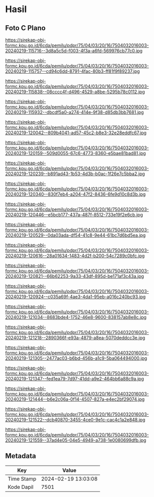 # Hasil

## Foto C Plano

https://sirekap-obj-formc.kpu.go.id/6cda/pemilu/pdpr/75/04/03/20/16/7504032016003-20240219-115716--3d8a5c5d-f003-4f3a-a6fd-569976cb77c0.jpg

https://sirekap-obj-formc.kpu.go.id/6cda/pemilu/pdpr/75/04/03/20/16/7504032016003-20240219-115757--cd94c6dd-8791-4fac-80b3-ff81f9f89237.jpg

https://sirekap-obj-formc.kpu.go.id/6cda/pemilu/pdpr/75/04/03/20/16/7504032016003-20240219-115838--08cccc4f-d496-4529-a8be-5295b78c0112.jpg

https://sirekap-obj-formc.kpu.go.id/6cda/pemilu/pdpr/75/04/03/20/16/7504032016003-20240219-115932--dbcdf5a0-a274-414e-9f38-d85db3bb7681.jpg

https://sirekap-obj-formc.kpu.go.id/6cda/pemilu/pdpr/75/04/03/20/16/7504032016003-20240219-120042--809b4041-ad57-45c2-b8e3-32e28eddfc67.jpg

https://sirekap-obj-formc.kpu.go.id/6cda/pemilu/pdpr/75/04/03/20/16/7504032016003-20240219-120159--509d0055-67c6-4773-8360-e5bae81bad81.jpg

https://sirekap-obj-formc.kpu.go.id/6cda/pemilu/pdpr/75/04/03/20/16/7504032016003-20240219-120239--b891ad43-1b53-4d3b-b0ac-1f26e7c5bba2.jpg

https://sirekap-obj-formc.kpu.go.id/6cda/pemilu/pdpr/75/04/03/20/16/7504032016003-20240219-120340--830f7eb4-a204-47f2-8436-6fe9d10c8d3b.jpg

https://sirekap-obj-formc.kpu.go.id/6cda/pemilu/pdpr/75/04/03/20/16/7504032016003-20240219-120446--e5bcb177-437a-487f-8512-733e19f2e6cb.jpg

https://sirekap-obj-formc.kpu.go.id/6cda/pemilu/pdpr/75/04/03/20/16/7504032016003-20240219-120529--0da03ada-df54-41c8-9e44-61bc7d6bd5ea.jpg

https://sirekap-obj-formc.kpu.go.id/6cda/pemilu/pdpr/75/04/03/20/16/7504032016003-20240219-120616--28a01634-1483-4d2f-b200-54c7289c0bfc.jpg

https://sirekap-obj-formc.kpu.go.id/6cda/pemilu/pdpr/75/04/03/20/16/7504032016003-20240219-120821--66b62253-9a33-43df-895d-be171af3c43a.jpg

https://sirekap-obj-formc.kpu.go.id/6cda/pemilu/pdpr/75/04/03/20/16/7504032016003-20240219-120924--c035a69f-4ae3-4da1-95eb-a016c240bc93.jpg

https://sirekap-obj-formc.kpu.go.id/6cda/pemilu/pdpr/75/04/03/20/16/7504032016003-20240219-121034--8683bde4-1752-46e8-9600-838157ab8e8c.jpg

https://sirekap-obj-formc.kpu.go.id/6cda/pemilu/pdpr/75/04/03/20/16/7504032016003-20240219-121218--2890366f-e93a-4879-a8ea-5070deddcc3e.jpg

https://sirekap-obj-formc.kpu.go.id/6cda/pemilu/pdpr/75/04/03/20/16/7504032016003-20240219-121305--2477ac03-b6bd-456b-a1c9-5ba064494000.jpg

https://sirekap-obj-formc.kpu.go.id/6cda/pemilu/pdpr/75/04/03/20/16/7504032016003-20240219-121347--fed1ea79-7d97-41dd-a9e2-464bb6a88c9a.jpg

https://sirekap-obj-formc.kpu.go.id/6cda/pemilu/pdpr/75/04/03/20/16/7504032016003-20240219-121444--b6e2c06a-0f14-4507-827a-e4ec2bf29074.jpg

https://sirekap-obj-formc.kpu.go.id/6cda/pemilu/pdpr/75/04/03/20/16/7504032016003-20240219-121522--dcb40870-3455-4ce0-9e1c-cac4c1a2e848.jpg

https://sirekap-obj-formc.kpu.go.id/6cda/pemilu/pdpr/75/04/03/20/16/7504032016003-20240219-121559--37ad4e05-04e5-4949-a738-1e0080699dfb.jpg


## Metadata

| Key        | Value               |
| ---------- | ------------------- |
| Time Stamp | 2024-02-19 13:03:08 |
| Kode Dapil | 7501                |



